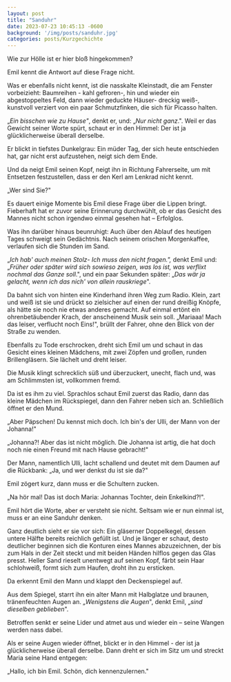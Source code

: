 ```yaml
---
layout: post
title: "Sanduhr"
date: 2023-07-23 10:45:13 -0600
background: '/img/posts/sanduhr.jpg'
categories: posts/Kurzgechichte
---
```



Wie zur Hölle ist er hier bloß hingekommen?

Emil kennt die Antwort auf diese Frage nicht.

Was er ebenfalls nicht kennt, ist die nasskalte Kleinstadt, die am Fenster vorbeizieht: Baumreihen - kahl gefroren-, hin und wieder ein abgestoppeltes Feld, dann wieder geduckte Häuser- dreckig weiß-, kunstvoll verziert von ein paar Schmutzfinken, die sich für Picasso halten.

„_Ein bisschen wie zu Hause"_, denkt er, und: „_Nur nicht ganz_.". Weil er das Gewicht seiner Worte spürt, schaut er in den Himmel: Der ist ja glücklicherweise überall derselbe.

Er blickt in tiefstes Dunkelgrau: Ein müder Tag, der sich heute entschieden hat, gar nicht erst aufzustehen, neigt sich dem Ende.

Und da neigt Emil seinen Kopf, neigt ihn in Richtung Fahrerseite, um mit Entsetzen festzustellen, dass er den Kerl am Lenkrad nicht kennt.

„Wer sind Sie?"

Es dauert einige Momente bis Emil diese Frage über die Lippen bringt. Fieberhaft hat er zuvor seine Erinnerung durchwühlt, ob er das Gesicht des Mannes nicht schon irgendwo einmal gesehen hat – Erfolglos.

Was ihn darüber hinaus beunruhigt: Auch über den Ablauf des heutigen Tages schweigt sein Gedächtnis. Nach seinem orischen Morgenkaffee, verlaufen sich die Stunden im Sand.

„_Ich hab' auch meinen Stolz- Ich muss den nicht fragen.",_ denkt Emil und: „_Früher oder später wird sich sowieso zeigen, was los ist, was verflixt nochmal das Ganze soll_.", und ein paar Sekunden später: „_Das wär ja gelacht, wenn ich das nich' von allein rauskriege_".

Da bahnt sich von hinten eine Kinderhand ihren Weg zum Radio. Klein, zart und weiß ist sie und drückt so zielsicher auf einen der rund dreißig Knöpfe, als hätte sie noch nie etwas anderes gemacht. Auf einmal ertönt ein ohrenbetäubender Krach, der anscheinend Musik sein soll. „Mariaaa! Mach das leiser, verflucht noch Eins!", brüllt der Fahrer, ohne den Blick von der Straße zu wenden.

Ebenfalls zu Tode erschrocken, dreht sich Emil um und schaut in das Gesicht eines kleinen Mädchens, mit zwei Zöpfen und großen, runden Brillengläsern. Sie lächelt und dreht leiser.

Die Musik klingt schrecklich süß und überzuckert, unecht, flach und, was am Schlimmsten ist, vollkommen fremd.

Da ist es ihm zu viel. Sprachlos schaut Emil zuerst das Radio, dann das kleine Mädchen im Rückspiegel, dann den Fahrer neben sich an. Schließlich öffnet er den Mund.

„Aber Päpschen! Du kennst mich doch. Ich bin's der Ulli, der Mann von der Johanna!"

„Johanna?! Aber das ist nicht möglich. Die Johanna ist artig, die hat doch noch nie einen Freund mit nach Hause gebracht!"

Der Mann, namentlich Ulli, lacht schallend und deutet mit dem Daumen auf die Rückbank: „Ja, und wer denkst du ist sie da?"

Emil zögert kurz, dann muss er die Schultern zucken.

„Na hör mal! Das ist doch Maria: Johannas Tochter, dein Enkelkind?!".

Emil hört die Worte, aber er versteht sie nicht. Seltsam wie er nun einmal ist, muss er an eine Sanduhr denken.

Ganz deutlich sieht er sie vor sich: Ein gläserner Doppelkegel, dessen untere Hälfte bereits reichlich gefüllt ist. Und je länger er schaut, desto deutlicher beginnen sich die Konturen eines Mannes abzuzeichnen, der bis zum Hals in der Zeit steckt und mit beiden Händen hilflos gegen das Glas presst. Heller Sand rieselt unentwegt auf seinen Kopf, färbt sein Haar schlohweiß, formt sich zum Haufen, droht ihn zu ersticken.

Da erkennt Emil den Mann und klappt den Deckenspiegel auf.

Aus dem Spiegel, starrt ihn ein alter Mann mit Halbglatze und braunen, tränenfeuchten Augen an. _„Wenigstens die Augen_", denkt Emil, „_sind dieselben geblieben_".

Betroffen senkt er seine Lider und atmet aus und wieder ein – seine Wangen werden nass dabei.

Als er seine Augen wieder öffnet, blickt er in den Himmel - der ist ja glücklicherweise überall derselbe. Dann dreht er sich im Sitz um und streckt Maria seine Hand entgegen:

„Hallo, ich bin Emil. Schön, dich kennenzulernen."